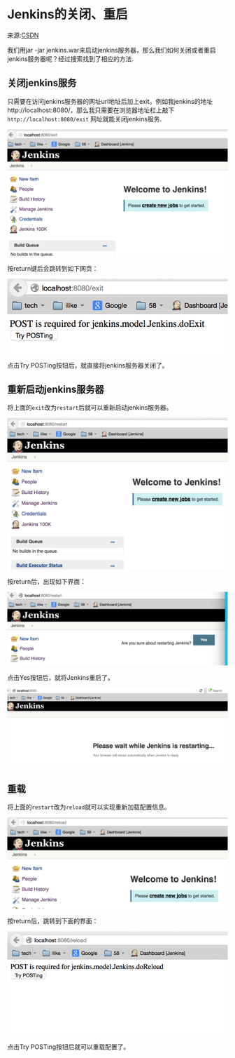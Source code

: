 # Jenkins的关闭、重启

来源:[CSDN](http://m.blog.csdn.net/article/details?id=44876517)

我们用jar -jar jenkins.war来启动jenkins服务器，那么我们如何关闭或者重启jenkins服务器呢？经过搜索找到了相应的方法.

## 关闭jenkins服务

只需要在访问jenkins服务器的网址url地址后加上exit。例如我jenkins的地址http://localhost:8080/，那么我只需要在浏览器地址栏上敲下`http://localhost:8080/exit` 网址就能关闭jenkins服务.

![](21/1.png)

按return键后会跳转到如下网页：

![](21/2.png)

点击Try POSTing按钮后，就直接将jenkins服务器关闭了。

## 重新启动jenkins服务器

将上面的`exit`改为`restart`后就可以重新启动jenkins服务器。

![](21/3.png)

按return后，出现如下界面：

![](21/4.png)

点击Yes按钮后，就将Jenkins重启了。

![](21/5.png)

## 重载

将上面的`restart`改为`reload`就可以实现重新加载配置信息。

![](21/6.png)

按return后，跳转到下面的界面：

![](21/7.png)

点击Try POSTing按钮后就可以重载配置了。



